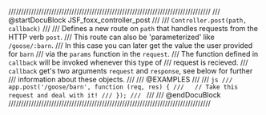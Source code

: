 ////////////////////////////////////////////////////////////////////////////////
/// @startDocuBlock JSF_foxx_controller_post
///
/// `Controller.post(path, callback)`
///
/// Defines a new route on `path` that handles requests from the HTTP verb `post`.
/// This route can also be 'parameterized' like `/goose/:barn`.
/// In this case you can later get the value the user provided for `barn`
/// via the `params` function in the `request`.
/// The function defined in `callback` will be invoked whenever this type of
/// request is recieved.
/// `callback` get's two arguments `request` and `response`, see below for further
/// information about these objects.
///
/// @EXAMPLES
///
/// ```js
/// app.post('/goose/barn', function (req, res) {
///   // Take this request and deal with it!
/// });
/// ```
///
/// @endDocuBlock
////////////////////////////////////////////////////////////////////////////////